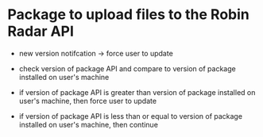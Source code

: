 # Package to upload files to the Robin Radar API

- new version notifcation -> force user to update

- check version of package API and compare to version of package installed on user's machine

- if version of package API is greater than version of package installed on user's machine, then force user to update

- if version of package API is less than or equal to version of package installed on user's machine, then continue
